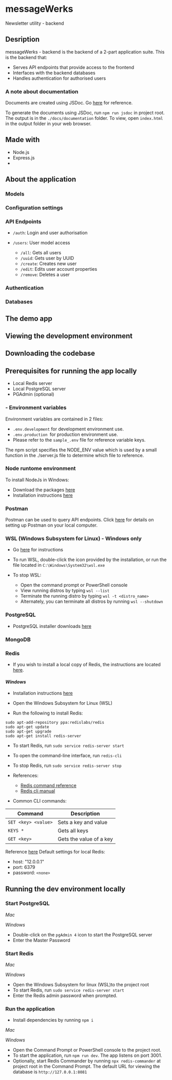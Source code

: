 # messageWerks

Newsletter utility - backend

## Desription

messageWerks - backend is the backend of a 2-part application suite. This is the backend that:
- Serves API endpoints that provide access to the frontend
- Interfaces with the backend databases
- Handles authentication for authorised users

### A note about documentation

Documents are created using JSDoc. Go [here](https://jsdoc.app/) for reference.

To generate the documents using JSDoc, run `npm run jsdoc` in project root. The output is in the `./docs/documentation` folder. To view, open `index.html` in the output folder in your web browser.




## Made with
- Node.js
- Express.js
- 

## About the application

### Models


### Configuration settings


### API Endpoints

- `/auth`: Login and user authorisation

- `/users`: User model access
  - `/all`: Gets all users
  - `/uuid`: Gets user by UUID
  - `/create`: Creates new user
  - `/edit`: Edits user account properties
  - `/remove`: Deletes a user

### Authentication

### Databases




## The demo app


## Viewing the development environment

## Downloading the codebase


## Prerequisites for running the app locally

- Local Redis server
- Local PostgreSQL server
- PGAdmin (optional)


### - Environment variables
Environment variables are contained in 2 files:
- `.env.development` for development environment use.
- `.env.production `for production environment use.
- Please refer to the `sample_.env` file for reference variable keys.

The npm script specifies the NODE_ENV value which is used by a small function in the ./server.js file to determine which file to reference.

### Node runtome environment
To install NodeJs in Windows:
- Download the packages [here](https://nodejs.org/en/download/)
- Installation instructions [here](https://docs.npmjs.com/downloading-and-installing-node-js-and-npm)


### Postman
Postman can be used to query API endpoints.
Click [here](https://learning.postman.com/docs/getting-started/installation-and-updates/) for details on setting up Postman on your local computer.


### WSL (Windows Subsystem for Linux) - Windows only
- Go [here](https://docs.microsoft.com/en-us/windows/wsl/install) for instructions
- To run WSL, double-click the icon provided by the installation, or run the file located in `C:\Windows\System32\wsl.exe`

- To stop WSL:
  - Open the command prompt or PowerShell console
  - View running distros by typing `wsl --list`
  - Terminate the running distro by typing `wsl -t <distro_name>`
  - Alternately, you can terminate all distros by running `wsl --shutdown`


### PostgreSQL

- PostgreSQL installer downloads [here](https://www.postgresql.org/download/)

### MongoDB


### Redis

- If you wish to install a local copy of Redis, the instructions are located [here](https://redis.io/docs/getting-started/). 

#### _Windows_
- Installation instructions [here](https://redis.io/docs/getting-started/installation/install-redis-on-windows/)


- Open the Windows Subsystem for Linux (WSL)
- Run the following to install Redis:

`sudo apt-add-repository ppa:redislabs/redis`<br>
`sudo apt-get update`<br>
`sudo apt-get upgrade`<br>
`sudo apt-get install redis-server`<br>


- To start Redis, run `sudo service redis-server start`
- To open the command-line interface, run `redis-cli`
- To stop Redis, run `sudo service redis-server stop`


- References:
  - [Redis command reference](https://redis.io/commands/)
  - [Redis cli manual](https://redis.io/docs/manual/cli/)

- Common CLI commands:

|Command|Description|
|---|---|
|`SET <key> <value>`|Sets a key and value|
|`KEYS *`|Gets all keys|
|`GET <key>`|Gets the value of a key|

Reference [here](https://docs.redis.com/latest/rs/references/client_references/client_nodejs/)
Default settings for local Redis:
- host: "12.0.0.1"
- port: 6379
- password: `<none>`


## Running the dev environment locally

### Start PostgreSQL

_Mac_

_Windows_
  - Double-click on the `pgAdmin 4` icon to start the PostgreSQL server
  - Enter the Master Password




### Start Redis

_Mac_

_Windows_
- Open the Windows Subsystem for linux (WSL)to the project root
- To start Redis, run `sudo service redis-server start`
- Enter the Redis admin password when prompted.

### Run the application
- Install dependencies by running `npm i`


_Mac_

_Windows_
- Open the Command Prompt or PowerShell console to the project root.
- To start the application, run `npm run dev`. The app listens on port 3001.
- Optionally, start Redis Commander by running `npx redis-commander` at project root in the Command Prompt. The default URL for viewing the database is `http://127.0.0.1:8081`





